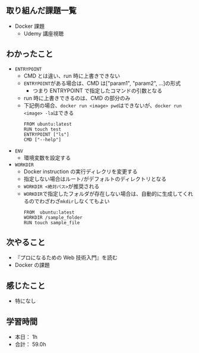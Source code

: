 ## 取り組んだ課題一覧

- Docker 課題
  - Udemy 講座視聴

## わかったこと

- `ENTRYPOINT`
  - CMD とは違い、run 時に上書きできない
  - `ENTRYPOINT`がある場合は、CMD は["param1", "param2", ...]の形式
    - つまり ENTRYPOINT で指定したコマンドの引数となる
  - run 時に上書きできるのは、CMD の部分のみ
  - 下記例の場合、`docker run <image> pwd`はできないが、`docker run <image> -la`はできる
    ```
    FROM ubuntu:latest
    RUN touch test
    ENTRYPOINT ["ls"]
    CMD ["--help"]
    ```
- `ENV`
  - 環境変数を設定する
- `WORKDIR`
  - Docker instruction の実行ディレクリを変更する
  - 指定しない場合はルート`/`がデフォルトのディレクトリとなる
  - `WORKDIR <絶対パス>`が推奨される
  - `WORKDIR`で指定したフォルダが存在しない場合は、自動的に生成してくれるのでわざわざ`mkdir`しなくてもよい
    ```
    FROM  ubuntu:latest
    WORKDIR /sample_folder
    RUN touch sample_file
    ```

## 次やること

- 『プロになるための Web 技術入門』を読む
- Docker の課題

## 感じたこと

- 特になし

## 学習時間

- 本日： 1h
- 合計： 59.0h
